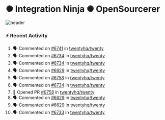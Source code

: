  
<h1 align="center">✺ Integration Ninja ✺ OpenSourcerer</h1>

![header](https://github.com/Nabhag8848/Nabhag8848/assets/65061890/3ecbdaa2-ea2a-4413-a40a-87945f5fb05a)

### :zap: Recent Activity

<!--START_SECTION:activity-->
1. 🗣 Commented on [#6741](https://github.com/twentyhq/twenty/issues/6741#issuecomment-2317315374) in [twentyhq/twenty](https://github.com/twentyhq/twenty)
2. 🗣 Commented on [#6734](https://github.com/twentyhq/twenty/issues/6734#issuecomment-2317025447) in [twentyhq/twenty](https://github.com/twentyhq/twenty)
3. 🗣 Commented on [#6734](https://github.com/twentyhq/twenty/issues/6734#issuecomment-2315713446) in [twentyhq/twenty](https://github.com/twentyhq/twenty)
4. 🗣 Commented on [#6629](https://github.com/twentyhq/twenty/pull/6629#issuecomment-2315673793) in [twentyhq/twenty](https://github.com/twentyhq/twenty)
5. 🗣 Commented on [#6758](https://github.com/twentyhq/twenty/pull/6758#issuecomment-2315035941) in [twentyhq/twenty](https://github.com/twentyhq/twenty)
6. 🗣 Commented on [#6734](https://github.com/twentyhq/twenty/issues/6734#issuecomment-2314948951) in [twentyhq/twenty](https://github.com/twentyhq/twenty)
7. 💪 Opened PR [#6758](https://github.com/twentyhq/twenty/pull/6758) in [twentyhq/twenty](https://github.com/twentyhq/twenty)
8. 🗣 Commented on [#6629](https://github.com/twentyhq/twenty/pull/6629#issuecomment-2314587417) in [twentyhq/twenty](https://github.com/twentyhq/twenty)
9. 🗣 Commented on [#6629](https://github.com/twentyhq/twenty/pull/6629#issuecomment-2314579781) in [twentyhq/twenty](https://github.com/twentyhq/twenty)
10. 🗣 Commented on [#6733](https://github.com/twentyhq/twenty/issues/6733#issuecomment-2314405928) in [twentyhq/twenty](https://github.com/twentyhq/twenty)
<!--END_SECTION:activity-->

  



